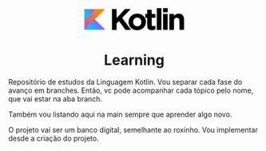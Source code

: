 <div style="text-align: center">
  <img src="./repo-files/Kotlin_logo.png" style="width: 200px; text-align: center">
  <h1 style="text-align: center">Learning</h1>
</div>

Repositório de estudos da Linguagem Kotlin. Vou separar cada fase do avanço em branches. Então, vc pode acompanhar cada tópico pelo nome, que vai estar na aba branch.

Também vou listando aqui na main sempre que aprender algo novo.

O projeto vai ser um banco digital, semelhante ao roxinho. Vou implementar desde a criação do projeto.
